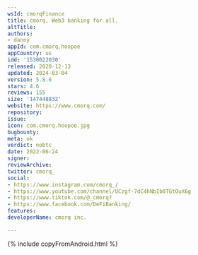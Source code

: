 ```yaml
---
wsId: cmorqFinance
title: cmorq, Web3 banking for all.
altTitle: 
authors:
- danny
appId: com.cmorq.hoopoe
appCountry: us
idd: '1530022030'
released: 2020-12-13
updated: 2024-03-04
version: 5.8.6
stars: 4.6
reviews: 155
size: '147448832'
website: https://www.cmorq.com/
repository: 
issue: 
icon: com.cmorq.hoopoe.jpg
bugbounty: 
meta: ok
verdict: nobtc
date: 2022-06-24
signer: 
reviewArchive: 
twitter: cmorq_
social:
- https://www.instagram.com/cmorq_/
- https://www.youtube.com/channel/UCzgf-7dC4hNbIb0TGtOuX6g
- https://www.tiktok.com/@_cmorq?
- https://www.facebook.com/DeFiBanking/
features: 
developerName: cmorq inc.

---
```


{% include copyFromAndroid.html %}
